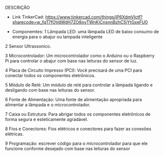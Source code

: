 DESCRIÇÃO

- Link TinkerCad: https://www.tinkercad.com/things/iP6XdmVIctf?sharecode=w_fqT7fOVdWdH7ZO8oyTWnKiCnsnnBzhC5jYtGxeFU0

- Componemtes: 
1 Lâmpada LED: uma lâmpada LED de baixo consumo de energia para o abajur ou lampada inteligente

2 Sensor Ultrassonico.

3 Microcontrolador: Um microcontrolador como o Arduino ou o Raspberry Pi para controlar o abajur com base nas leituras do sensor de luz.

4 Placa de Circuito Impresso (PCI): Você precisará de uma PCI para conectar todos os componentes eletrônicos.

5 Módulo de Relé: Um módulo de relé para controlar a lâmpada ligando e desligando com base nas leituras do sensor.

6 Fonte de Alimentação: Uma fonte de alimentação apropriada para alimentar a lâmpada e o microcontrolador.

7 Caixa ou Estrutura: Para abrigar todos os componentes eletrônicos de forma segura e esteticamente agradável.

8 Fios e Conectores: Fios elétricos e conectores para fazer as conexões elétricas.

9 Programação: escrever código para o microcontrolador para que ele funcione conforme desejado com base nas leituras do sensor
